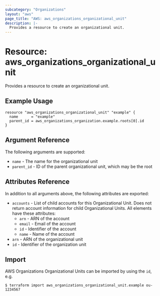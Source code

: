 ```yaml
---
subcategory: "Organizations"
layout: "aws"
page_title: "AWS: aws_organizations_organizational_unit"
description: |-
  Provides a resource to create an organizational unit.
---
```


# Resource: aws_organizations_organizational_unit

Provides a resource to create an organizational unit.

## Example Usage

```hcl
resource "aws_organizations_organizational_unit" "example" {
  name      = "example"
  parent_id = aws_organizations_organization.example.roots[0].id
}
```

## Argument Reference

The following arguments are supported:

* `name` - The name for the organizational unit
* `parent_id` - ID of the parent organizational unit, which may be the root

## Attributes Reference

In addition to all arguments above, the following attributes are exported:

* `accounts` - List of child accounts for this Organizational Unit. Does not return account information for child Organizational Units. All elements have these attributes:
    * `arn` - ARN of the account
    * `email` - Email of the account
    * `id` - Identifier of the account
    * `name` - Name of the account
* `arn` - ARN of the organizational unit
* `id` - Identifier of the organization unit

## Import

AWS Organizations Organizational Units can be imported by using the `id`, e.g.

```
$ terraform import aws_organizations_organizational_unit.example ou-1234567
```
